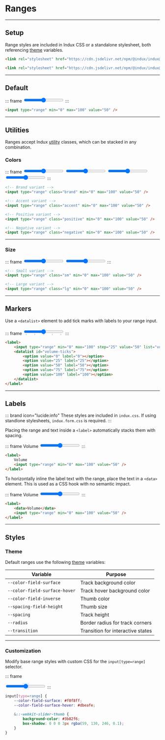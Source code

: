 # Ranges

---

## Setup

Range styles are included in Indux CSS or a standalone stylesheet, both referencing [theme](/styles/theme) variables.

<x-code-group copy>

```html "Indux CSS"
<link rel="stylesheet" href="https://cdn.jsdelivr.net/npm/@indux/indux@latest/dist/indux.min.css" />
```

```html "Standalone"
<link rel="stylesheet" href="https://cdn.jsdelivr.net/npm/@indux/indux@latest/dist/indux.range.css" />
```

</x-code-group>

---

## Default

::: frame
<input type="range" min="0" max="100" value="50" />
:::

```html copy
<input type="range" min="0" max="100" value="50" />
```

---

## Utilities

Ranges accept Indux [utility](/styles/utilities) classes, which can be stacked in any combination.

### Colors

::: frame
<input type="range" class="brand" min="0" max="100" value="50" />
<input type="range" class="accent" min="0" max="100" value="50" />
<input type="range" class="positive" min="0" max="100" value="50" />
<input type="range" class="negative" min="0" max="100" value="50" />
:::

```html copy
<!-- Brand variant -->
<input type="range" class="brand" min="0" max="100" value="50" />

<!-- Accent variant -->
<input type="range" class="accent" min="0" max="100" value="50" />

<!-- Positive variant -->
<input type="range" class="positive" min="0" max="100" value="50" />

<!-- Negative variant -->
<input type="range" class="negative" min="0" max="100" value="50" />
```

---

### Size

::: frame
<input type="range" class="sm" min="0" max="100" value="50" />
<input type="range" class="lg" min="0" max="100" value="50" />
:::

```html copy
<!-- Small variant -->
<input type="range" class="sm" min="0" max="100" value="50" />

<!-- Large variant -->
<input type="range" class="lg" min="0" max="100" value="50" />
```

---

## Markers

Use a `<datalist>` element to add tick marks with labels to your range input.

::: frame
<label>
    <input type="range" min="0" max="100" step="25" value="50" list="volume-ticks" />
    <datalist id="volume-ticks">
        <option value="0" label="0"></option>
        <option value="25" label="25"></option>
        <option value="50" label="50"></option>
        <option value="75" label="75"></option>
        <option value="100" label="100"></option>
    </datalist>
</label>
:::

```html numbers copy
<label>
    <input type="range" min="0" max="100" step="25" value="50" list="volume-ticks" />
    <datalist id="volume-ticks">
        <option value="0" label="0"></option>
        <option value="25" label="25"></option>
        <option value="50" label="50"></option>
        <option value="75" label="75"></option>
        <option value="100" label="100"></option>
    </datalist>
</label>
```

---

## Labels

::: brand icon="lucide:info"
These styles are included in `indux.css`. If using standlone stylesheets, `indux.form.css` is required.
:::

Placing the range and text inside a `<label>` automatically stacks them with spacing.

::: frame
<label>
    Volume
    <input type="range" min="0" max="100" value="50" />
</label>
:::

```html copy
<label>
    Volume
    <input type="range" min="0" max="100" value="50" />
</label>
```

To horizontally inline the label text with the range, place the text in a `<data>` element. This is used as a CSS hook with no semantic impact.

::: frame
<label>
    <data>Volume</data>
    <input type="range" min="0" max="100" value="50" />
</label>
:::

```html copy
<label>
    <data>Volume</data>
    <input type="range" min="0" max="100" value="50" />
</label>
```

---

## Styles

### Theme

Default ranges use the following [theme](/styles/theme) variables:

| Variable | Purpose |
|----------|---------|
| `--color-field-surface` | Track background color |
| `--color-field-surface-hover` | Track hover background color |
| `--color-field-inverse` | Thumb color |
| `--spacing-field-height` | Thumb size |
| `--spacing` | Track height |
| `--radius` | Border radius for track corners |
| `--transition` | Transition for interactive states |

---

### Customization

Modify base range styles with custom CSS for the `input[type=range]` selector.

::: frame
<style>
    input[type=range].custom {
        --color-field-surface: #f0f8ff;
        --color-field-surface-hover: #dbeafe;
    }

    input[type=range].custom::-webkit-slider-thumb {
        background-color: #3b82f6;
        box-shadow: 0 0 0 3px rgba(59, 130, 246, 0.1);
}
</style>

<input type="range" class="custom" min="0" max="100" value="50" />
:::

```css copy
input[type=range] {
    --color-field-surface: #f0f8ff;
    --color-field-surface-hover: #dbeafe;

    &::-webkit-slider-thumb {
        background-color: #3b82f6;
        box-shadow: 0 0 0 3px rgba(59, 130, 246, 0.1);
    }
}
```
